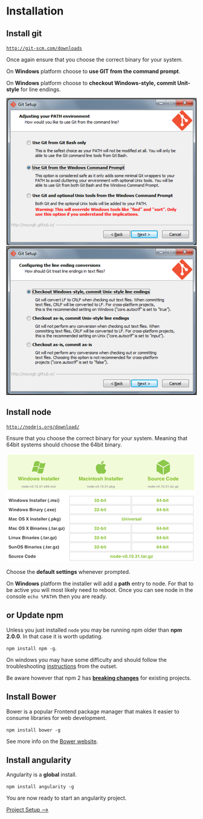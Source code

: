 # Installation

## Install git

[`http://git-scm.com/downloads`](http://git-scm.com/downloads)

Once again ensure that you choose the correct binary for your system.

On **Windows** platform choose to **use GIT from the command prompt**.

On **Windows** platform choose to **checkout Windows-style, commit Unit-style** for line endings.

[![](installation-git-1.png)]()
[![](installation-git-2.png)]()

## Install node

[`http://nodejs.org/download/`](http://nodejs.org/download/)

Ensure that you choose the correct binary for your system. Meaning that 64bit systems should choose the 64bit binary.

[![](installation-node.png)]()

Choose the **default settings** whenever prompted.

On **Windows** platform the installer will add a **path** entry to node. For that to be active you will most likely need
to reboot. Once you can see node in the console `echo %PATH%` then you are ready.

## or Update npm

Unless you just installed `node` you may be running npm older than **npm 2.0.0**. In that case it is worth updating.

`npm install npm -g`.

On windows you may have some difficulty and should follow the troubleshooting
[instructions](https://github.com/npm/npm/wiki/Troubleshooting#upgrading-on-windows) from the outset.

Be aware however that npm 2 has [**breaking changes**](http://blog.npmjs.org/post/98131109725/npm-2-0-0) for existing
projects.

## Install Bower

Bower is a popular Frontend package manager that makes it easier to consume libraries for web development.

`npm install bower -g`

See more info on the [Bower website](http://bower.io).

## Install angularity

Angularity is a **global** install.

`npm install angularity -g`

You are now ready to start an angularity project.

[Project Setup &#x27F6;](project-setup.md)